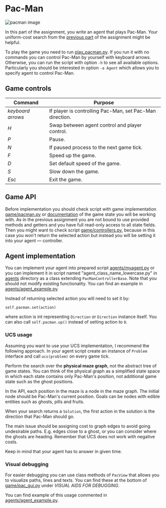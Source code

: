 # Pac-Man

![pacman image](pac.png)

In this part of the assignment, you write an agent that plays Pac-Man. Your uniform-cost search from the [previous part](../README.md#1-uniform-cost-search) of the assignment might be helpful.

To play the game you need to run [play_pacman.py](play_pacman.py). If you run it with no commands you can control Pac-Man by yourself with keyboard arrows. Otherwise, you can run the script with option `-h` to see all available options. Particularly you should be interested in option `-a Agent` which allows you to specify agent to control Pac-Man.

## Game controls
| Command | Purpose |
| --- | --- |
| *keyboard arrows* | If player is controlling Pac-Man, set Pac-Man direction. |
| *H* | Swap between agent control and player control. |
| *P* | Pause. |
| *N* | If paused process to the next game tick. |
| *F* | Speed up the game. |
| *D* | Set default speed of the game. |
| *S* | Slow down the game. |
| *Esc* | Exit the game. |


## Game API

Before implementation you should check script with game implementation [game/pacman.py](game/pacman.py) or [documentation](game/doc.md) of the game state you will be working with. As in the previous assignment you are not bound to use provided methods and getters and you have full read-only access to all state fields. Then you might want to check script [game/controllers.py](game/controllers.py), because in this case you won't return the selected action but instead you will be setting it into your agent — controller.


## Agent implementation

You can implement your agent into prepared script [agents/myagent.py](agents/myagent.py) or you can implement it in script named "agent_class_name_lowercase.py" in [agents](agents/) directory as a class extending `PacManControllerBase`. Note that you should not modify existing functionality. You can find an example in [agents/agent_example.py](agents/agent_example.py).

Instead of returning selected action you will need to set it by:

    self.pacman.set(action)

where action is int representing `Direction` or `Direction` instance itself.
You can also call `self.pacman.up()` instead of setting action to `0`.

### UCS usage

Assuming you want to use your UCS implementation, I recommend the following approach. In your agent script create an instance of `Problem` interface and call `ucs(problem)` on every game tick.

Perform the search over the **physical maze graph**, not the abstract tree of game states. You can think of the physical graph as a simplified state space in which each state contains only Pac-Man's position, not additional game state such as the ghost positions. 

In the API, each position in the maze is a node in the maze graph. The initial node should be Pac-Man's current position. Goals can be nodes with edible entities such as ghosts, pills and fruits.

When your search returns a `Solution`, the first action in the solution is the direction that Pac-Man should go.

The main issue should be assigning cost to graph edges to avoid going undesirable paths. E.g. edges close to a ghost, or you can consider where the ghosts are heading. Remember that UCS does not work with negative costs. 

Keep in mind that your agent has to answer in given time.

### Visual debugging
For easier debugging you can use class methods of `PacView` that allows you to visualize paths, lines and texts. You can find these at the bottom of [game/pac_gui.py](game/pac_gui.py) under *VISUAL AIDS FOR DEBUGGING*. 

You can find example of this usage commented in [agents/agent_example.py](agents/agent_example.py).
